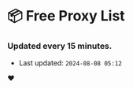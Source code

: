 # :package: Free Proxy List
### Updated every 15 minutes.

- Last updated: `2024-08-08 05:12`

:heart:
